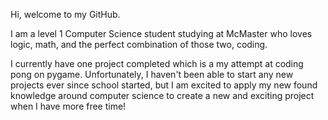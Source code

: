 Hi, welcome to my GitHub.

I am a level 1 Computer Science student studying at McMaster who loves logic, math, and the perfect combination of those two, coding.

I currently have one project completed which is a my attempt at coding pong on pygame. Unfortunately, I haven't been able to start any new projects ever since school started, but I am excited to apply my new found knowledge around computer science to create a new and exciting project when I have more free time!
